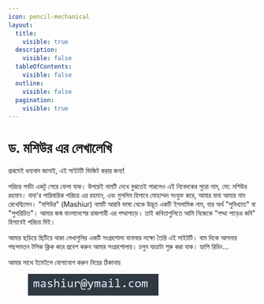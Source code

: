 ```yaml
---
icon: pencil-mechanical
layout:
  title:
    visible: true
  description:
    visible: false
  tableOfContents:
    visible: false
  outline:
    visible: false
  pagination:
    visible: true
---
```


# ড. মশিউর এর লেখালেখি

প্রথমেই ধন্যবাদ জানাই, এই সাইটটি ভিজিট করার জন্য!

পরিচয় পর্বটা একটু সেরে ফেলা যাক। উপরেই নামটি দেখে বুঝতেই পারলেও এই নিবেদকের পুরো নাম, মো: মশিউর রহমান। বাবা'র পারিবারিক পরিচয় এর রহমান, এবং মুসলিম হিসাবে মোহাম্মদ সংযুক্ত করে,  আমার বাবা আমার নাম রেখেছিলেন। ​"মশিউর" (Mashiur) নামটি আরবি ভাষা থেকে উদ্ভূত একটি ইসলামিক নাম, যার অর্থ "সুবিখ্যাত" বা "সুপরিচিত"। আমার জন্ম বাংলাদেশের রাজশাহী এর পদ্মাপাড়ে। তাই কবিতাগুলিতে আমি নিজেকে "পদ্মা পাড়ের কবি" হিসাবেই পরিচয় দিই।&#x20;

আমার ছড়িয়ে ছিটিয়ে থাকা লেখাগুলির একটি সংগ্রহশালা বানাবার লক্ষ্যে তৈরি এই সাইটটি। বাম দিকে আপনার পছন্দমতন টপিক ক্লিক করে প্রবেশ করুন আমার সংগ্রহশালায়। চলুন যাত্রাটা শুরু করা যাক। হ্যাপি রিডিং...



আমার সাথে ইমেইলে যোগাযোগ করুন নিম্নের ঠিকানায়

<figure><img src=".gitbook/assets/image.png" alt="ইমেইলে ঠিকানা"><figcaption></figcaption></figure>





